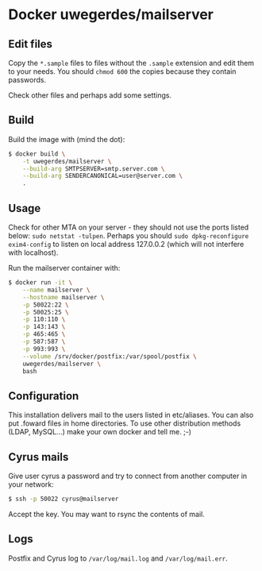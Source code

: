 # Docker uwegerdes/mailserver

## Edit files

Copy the `*.sample` files to files without the `.sample` extension and edit them to your needs. You should `chmod 600` the copies because they contain passwords.

Check other files and perhaps add some settings.

## Build

Build the image with (mind the dot):

```bash
$ docker build \
	-t uwegerdes/mailserver \
	--build-arg SMTPSERVER=smtp.server.com \
	--build-arg SENDERCANONICAL=user@server.com \
	.
```

## Usage

Check for other MTA on your server - they should not use the ports listed below: `sudo netstat -tulpen`. Perhaps you should `sudo dpkg-reconfigure exim4-config` to listen on local address 127.0.0.2 (which will not interfere with localhost).

Run the mailserver container with:

```bash
$ docker run -it \
	--name mailserver \
	--hostname mailserver \
	-p 50022:22 \
	-p 50025:25 \
	-p 110:110 \
	-p 143:143 \
	-p 465:465 \
	-p 587:587 \
	-p 993:993 \
	--volume /srv/docker/postfix:/var/spool/postfix \
	uwegerdes/mailserver \
	bash
```

## Configuration

This installation delivers mail to the users listed in etc/aliases. You can also put .foward files in home directories. To use other distribution methods (LDAP, MySQL...) make your own docker and tell me. ;-)

## Cyrus mails

Give user cyrus a password and try to connect from another computer in your network:

```bash
$ ssh -p 50022 cyrus@mailserver
```

Accept the key. You may want to rsync the contents of mail.

## Logs

Postfix and Cyrus log to `/var/log/mail.log` and `/var/log/mail.err`.
